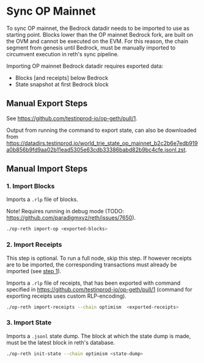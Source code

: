 # Sync OP Mainnet

To sync OP mainnet, the Bedrock datadir needs to be imported to use as starting point.
Blocks lower than the OP mainnet Bedrock fork, are built on the OVM and cannot be executed on the EVM.
For this reason, the chain segment from genesis until Bedrock, must be manually imported to circumvent
execution in reth's sync pipeline.

Importing OP mainnet Bedrock datadir requires exported data:

- Blocks [and receipts] below Bedrock
- State snapshot at first Bedrock block

## Manual Export Steps

See <https://github.com/testinprod-io/op-geth/pull/1>.

Output from running the command to export state, can also be downloaded from <https://datadirs.testinprod.io/world_trie_state_op_mainnet_b2c2b6e7edb919a0b856b9fd9aa02b11ead5305e63cdb33386babd82b9bc4cfe.jsonl.zst>.

## Manual Import Steps

### 1. Import Blocks

Imports a `.rlp` file of blocks.

Note! Requires running in debug mode (TODO: <https://github.com/paradigmxyz/reth/issues/7650>).

```bash
./op-reth import-op <exported-blocks>
```

### 2. Import Receipts

This step is optional. To run a full node, skip this step. If however receipts are to be imported, the
corresponding transactions must already be imported (see [step 1](#1-import-blocks)).

Imports a `.rlp` file of receipts, that has been exported with command specified in
<https://github.com/testinprod-io/op-geth/pull/1> (command for exporting receipts uses custom RLP-encoding). 

```bash
./op-reth import-receipts --chain optimism  <exported-receipts>
```

### 3. Import State

Imports a `.jsonl` state dump. The block at which the state dump is made, must be the latest block in
reth's database.

```bash
./op-reth init-state --chain optimism <state-dump>
```